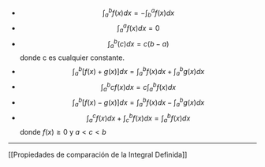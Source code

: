 - $$\int_a^bf(x)dx=-\int_b^af(x)dx$$
- $$\int_a^af(x)dx=0$$
- $$\int_a^b(c)dx=c(b-a)$$donde c es cualquier constante.
- $$\int_a^b[f(x)+g(x)]dx=\int_a^bf(x)dx+\int_a^bg(x)dx$$
- $$\int_a^bcf(x)dx=c\int_a^bf(x)dx$$
- $$\int_a^b[f(x)-g(x)]dx=\int_a^bf(x)dx-\int_a^bg(x)dx$$
- $$\int_a^cf(x)dx+\int_c^bf(x)dx=\int_a^bf(x)dx$$donde $f(x)≥0$ y $a<c<b$
***
[[Propiedades de comparación de la Integral Definida]]